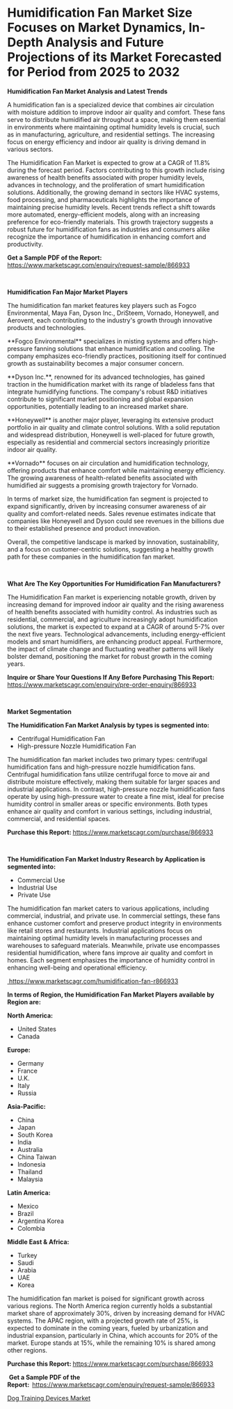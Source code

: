 <p><h1>Humidification Fan Market Size Focuses on Market Dynamics, In-Depth Analysis and Future Projections of its Market Forecasted for Period from 2025 to 2032</h1></p><p><strong>Humidification Fan Market Analysis and Latest Trends</strong></p>
<p><p>A humidification fan is a specialized device that combines air circulation with moisture addition to improve indoor air quality and comfort. These fans serve to distribute humidified air throughout a space, making them essential in environments where maintaining optimal humidity levels is crucial, such as in manufacturing, agriculture, and residential settings. The increasing focus on energy efficiency and indoor air quality is driving demand in various sectors.</p><p>The Humidification Fan Market is expected to grow at a CAGR of 11.8% during the forecast period. Factors contributing to this growth include rising awareness of health benefits associated with proper humidity levels, advances in technology, and the proliferation of smart humidification solutions. Additionally, the growing demand in sectors like HVAC systems, food processing, and pharmaceuticals highlights the importance of maintaining precise humidity levels. Recent trends reflect a shift towards more automated, energy-efficient models, along with an increasing preference for eco-friendly materials. This growth trajectory suggests a robust future for humidification fans as industries and consumers alike recognize the importance of humidification in enhancing comfort and productivity.</p></p>
<p><strong>Get a Sample PDF of the Report:&nbsp;</strong> <a href="https://www.marketscagr.com/enquiry/request-sample/866933?utm_campaign=2265&utm_medium=2&utm_source=Github&utm_content=ia&utm_term=07022025&utm_id=humidification-fan">https://www.marketscagr.com/enquiry/request-sample/866933</a></p>
<p>&nbsp;</p>
<p><strong>Humidification Fan Major Market Players</strong></p>
<p><p>The humidification fan market features key players such as Fogco Environmental, Maya Fan, Dyson Inc., DriSteem, Vornado, Honeywell, and Aerovent, each contributing to the industry's growth through innovative products and technologies.</p><p>**Fogco Environmental** specializes in misting systems and offers high-pressure fanning solutions that enhance humidification and cooling. The company emphasizes eco-friendly practices, positioning itself for continued growth as sustainability becomes a major consumer concern.</p><p>**Dyson Inc.**, renowned for its advanced technologies, has gained traction in the humidification market with its range of bladeless fans that integrate humidifying functions. The company's robust R&D initiatives contribute to significant market positioning and global expansion opportunities, potentially leading to an increased market share.</p><p>**Honeywell** is another major player, leveraging its extensive product portfolio in air quality and climate control solutions. With a solid reputation and widespread distribution, Honeywell is well-placed for future growth, especially as residential and commercial sectors increasingly prioritize indoor air quality.</p><p>**Vornado** focuses on air circulation and humidification technology, offering products that enhance comfort while maintaining energy efficiency. The growing awareness of health-related benefits associated with humidified air suggests a promising growth trajectory for Vornado.</p><p>In terms of market size, the humidification fan segment is projected to expand significantly, driven by increasing consumer awareness of air quality and comfort-related needs. Sales revenue estimates indicate that companies like Honeywell and Dyson could see revenues in the billions due to their established presence and product innovation.</p><p>Overall, the competitive landscape is marked by innovation, sustainability, and a focus on customer-centric solutions, suggesting a healthy growth path for these companies in the humidification fan market.</p></p>
<p>&nbsp;</p>
<p><strong>What Are The Key Opportunities For Humidification Fan Manufacturers?</strong></p>
<p><p>The Humidification Fan market is experiencing notable growth, driven by increasing demand for improved indoor air quality and the rising awareness of health benefits associated with humidity control. As industries such as residential, commercial, and agriculture increasingly adopt humidification solutions, the market is expected to expand at a CAGR of around 5-7% over the next five years. Technological advancements, including energy-efficient models and smart humidifiers, are enhancing product appeal. Furthermore, the impact of climate change and fluctuating weather patterns will likely bolster demand, positioning the market for robust growth in the coming years.</p></p>
<p><strong>Inquire or Share Your Questions If Any Before Purchasing This Report:</strong> <a href="https://www.marketscagr.com/enquiry/pre-order-enquiry/866933?utm_campaign=2265&utm_medium=2&utm_source=Github&utm_content=ia&utm_term=07022025&utm_id=humidification-fan">https://www.marketscagr.com/enquiry/pre-order-enquiry/866933</a></p>
<p>&nbsp;</p>
<p><strong>Market Segmentation</strong></p>
<p><strong>The Humidification Fan Market Analysis by types is segmented into:</strong></p>
<p><ul><li>Centrifugal Humidification Fan</li><li>High-pressure Nozzle Humidification Fan</li></ul></p>
<p><p>The humidification fan market includes two primary types: centrifugal humidification fans and high-pressure nozzle humidification fans. Centrifugal humidification fans utilize centrifugal force to move air and distribute moisture effectively, making them suitable for larger spaces and industrial applications. In contrast, high-pressure nozzle humidification fans operate by using high-pressure water to create a fine mist, ideal for precise humidity control in smaller areas or specific environments. Both types enhance air quality and comfort in various settings, including industrial, commercial, and residential spaces.</p></p>
<p><strong>Purchase this Report:&nbsp;</strong><a href="https://www.marketscagr.com/purchase/866933?utm_campaign=2265&utm_medium=2&utm_source=Github&utm_content=ia&utm_term=07022025&utm_id=humidification-fan">https://www.marketscagr.com/purchase/866933</a></p>
<p>&nbsp;</p>
<p><strong>The Humidification Fan Market Industry Research by Application is segmented into:</strong></p>
<p><ul><li>Commercial Use</li><li>Industrial Use</li><li>Private Use</li></ul></p>
<p><p>The humidification fan market caters to various applications, including commercial, industrial, and private use. In commercial settings, these fans enhance customer comfort and preserve product integrity in environments like retail stores and restaurants. Industrial applications focus on maintaining optimal humidity levels in manufacturing processes and warehouses to safeguard materials. Meanwhile, private use encompasses residential humidification, where fans improve air quality and comfort in homes. Each segment emphasizes the importance of humidity control in enhancing well-being and operational efficiency.</p></p>
<p><a href="https://www.marketscagr.com/humidification-fan-r866933?utm_campaign=2265&utm_medium=2&utm_source=Github&utm_content=ia&utm_term=07022025&utm_id=humidification-fan">&nbsp;https://www.marketscagr.com/humidification-fan-r866933</a></p>
<p><strong>In terms of Region, the Humidification Fan Market Players available by Region are:</strong></p>
<p>
    <p> <strong> North America: </strong>
        <ul>
            <li>United States</li>
            <li>Canada</li>
        </ul>
        </p> 
    <p> <strong> Europe: </strong>
        <ul>
            <li>Germany</li>
            <li>France</li>
            <li>U.K.</li>
            <li>Italy</li>
            <li>Russia</li>
        </ul>
        </p> 
    <p> <strong> Asia-Pacific: </strong>
        <ul>
            <li>China</li>
            <li>Japan</li>
            <li>South Korea</li>
            <li>India</li>
            <li>Australia</li>
            <li>China Taiwan</li>
            <li>Indonesia</li>
            <li>Thailand</li>
            <li>Malaysia</li>
        </ul>
        </p> 
    <p> <strong> Latin America: </strong>
        <ul>
            <li>Mexico</li>
            <li>Brazil</li>
            <li>Argentina Korea</li>
            <li>Colombia</li>
        </ul>
        </p> 
    <p> <strong> Middle East & Africa: </strong>
        <ul>
            <li>Turkey</li>
            <li>Saudi</li>
            <li>Arabia</li>
            <li>UAE</li>
            <li>Korea</li>
        </ul>
    </p>
    </p>
<p><p>The humidification fan market is poised for significant growth across various regions. The North America region currently holds a substantial market share of approximately 30%, driven by increasing demand for HVAC systems. The APAC region, with a projected growth rate of 25%, is expected to dominate in the coming years, fueled by urbanization and industrial expansion, particularly in China, which accounts for 20% of the market. Europe stands at 15%, while the remaining 10% is shared among other regions.</p></p>
<p><strong>Purchase this Report: </strong><a href="https://www.marketscagr.com/purchase/866933?utm_campaign=2265&utm_medium=2&utm_source=Github&utm_content=ia&utm_term=07022025&utm_id=humidification-fan">https://www.marketscagr.com/purchase/866933</a></p>
<p>&nbsp;<strong>Get a Sample PDF of the Report:&nbsp;&nbsp;</strong><a href="https://www.marketscagr.com/enquiry/request-sample/866933?utm_campaign=2265&utm_medium=2&utm_source=Github&utm_content=ia&utm_term=07022025&utm_id=humidification-fan">https://www.marketscagr.com/enquiry/request-sample/866933</a></p>
<p><strong></strong></p>
<p><p><a href="https://github.com/rosamariarocque98/Market-Research-Report-List-1/blob/main/dog-training-devices-market.md?utm_campaign=2265&utm_medium=2&utm_source=Github&utm_content=ia&utm_term=07022025&utm_id=humidification-fan">Dog Training Devices Market</a></p></p>